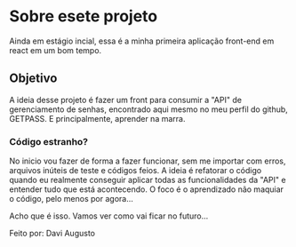 # Sobre esete projeto

Ainda em estágio incial, essa é a minha primeira aplicação front-end em react em um bom tempo.

## Objetivo

A ideia desse projeto é fazer um front para consumir a "API" de gerenciamento de senhas, encontrado aqui mesmo no meu perfil do github, GETPASS. E principalmente, aprender na marra. 

### Código estranho?

No inicio vou fazer de forma a fazer funcionar, sem me importar com erros, arquivos inúteis de teste e códigos feios. A ideia é refatorar o código quando eu realmente conseguir aplicar todas as funcionalidades da "API" e entender tudo que está acontecendo. O foco é o aprendizado não maquiar o código, pelo menos por agora...

Acho que é isso. Vamos ver como vai ficar no futuro...

Feito por: Davi Augusto
